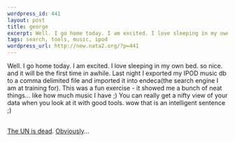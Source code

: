 ```yaml
--- 
wordpress_id: 441
layout: post
title: george
excerpt: Well. I go home today. I am excited. I love sleeping in my own bed. so nice. and it will be the first time in awhile. Last night I exported my IPOD music db to a comma delimited file and imported it into endeca(the search engine I am at training for). This was a fun exercise - it showed me a bunch of neat things... like how much music I have ;) You can really get a nifty view of your data when yo...
tags: search, tools, music, ipod
wordpress_url: http://new.nata2.org/?p=441
---
```

Well. I go home today. I am excited. I love sleeping in my own bed. so nice. and it will be the first time in awhile. Last night I exported my IPOD music db to a comma delimited file and imported it into endeca(the search engine I am at training for). This was a fun exercise - it showed me a bunch of neat things... like how much music I have ;) You can really get a nifty view of your data when you look at it with good tools. wow that is an intelligent sentence ;)<br/><br/>

<a href="http://www.cbc.ca/stories/2003/01/30/end_un030130">The UN is dead</a>. <a href="http://www.nydailynews.com/news/wn_report/story/55766p-52218c.html">Obviously</a>...
